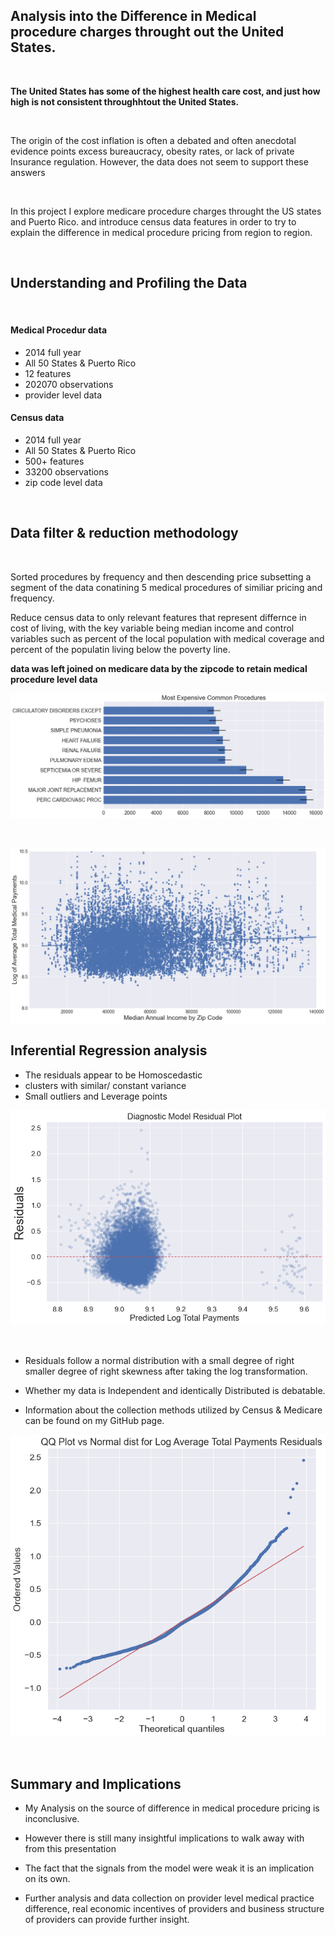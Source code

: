 ## Analysis into the Difference in Medical procedure charges throught out the United States.

 <br/>

**The United States has some of the highest health care cost, and just how high is not consistent throughhtout the United States.**

 <br/>

The origin of the cost inflation is often a debated and often anecdotal evidence points excess bureaucracy, obesity rates, or lack of private Insurance regulation. However, the data does not seem to support these answers

 <br/>

In this project I explore medicare procedure charges throught the US states and Puerto Rico. and introduce census data features in order to try to explain the difference in medical procedure pricing from region to region.

 <br/>

## Understanding and Profiling the Data
 <br/>

#### Medical Procedur data
* 2014 full year
* All 50 States & Puerto Rico
* 12 features
* 202070 observations
* provider level data
#### Census data
* 2014 full year
* All 50 States & Puerto Rico
* 500+ features
* 33200 observations
* zip code level data

 <br/>

## Data filter & reduction methodology

<br/>

Sorted procedures by frequency and then descending price subsetting a segment of the data conatining 5 medical procedures of similiar pricing and frequency.

Reduce census data to only relevant features that represent differnce in cost of living, with the key variable being median income and control variables such as percent of the local population with medical coverage and percent of the populatin living below the poverty line.

**data was left joined on medicare data by the zipcode to retain medical procedure level data**

![image](https://github.com/miguelangel22/MedicalProcedurePricing/blob/master/img/Most%20Expensive%20Common%20Procedures.png)

<br/>

![image](https://github.com/miguelangel22/MedicalProcedurePricing/blob/master/img/Regression%20of%20Log%20Price%20Median%20Income.png)

## Inferential Regression analysis

* The residuals appear to be Homoscedastic
* clusters with similar/ constant variance
* Small outliers and Leverage points

![image](https://github.com/miguelangel22/MedicalProcedurePricing/blob/master/img/Residual%20plot.png)

<br/>

* Residuals follow a normal distribution with a small degree of right smaller degree of right skewness after taking the log transformation.

* Whether my data is Independent and identically Distributed is debatable.

* Information about the collection methods utilized by Census & Medicare can be found on my GitHub page.

![image](https://github.com/miguelangel22/MedicalProcedurePricing/blob/master/img/QQ%20Plot.png)

<br/>

## Summary and Implications

* My Analysis on the source of difference in medical procedure pricing is inconclusive.

* However there is still many insightful implications to walk away with from this presentation

* The fact that the signals from the model were weak it  is an implication on its own.

* Further analysis and data collection on provider level medical practice difference, real economic incentives of providers and business structure of providers can provide further insight.

